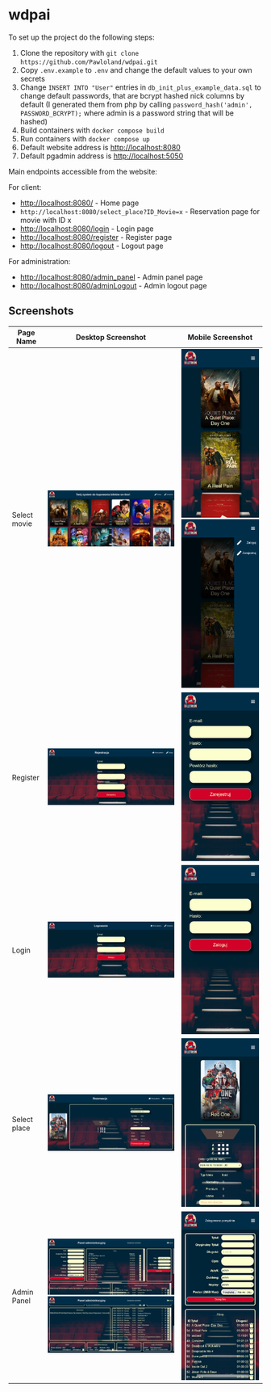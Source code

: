 # wdpai

To set up the project do the following steps:

1. Clone the repository with `git clone https://github.com/Pawloland/wdpai.git`
2. Copy `.env.example` to `.env` and change the default values to your own secrets
3. Change `INSERT INTO "User"` entries in `db_init_plus_example_data.sql` to change default passwords, that are bcrypt hashed nick columns by default
   (I generated them from php by calling `password_hash('admin', PASSWORD_BCRYPT);` where admin is a password string that will be hashed)
4. Build containers with `docker compose build`
5. Run containers with `docker compose up`
6. Default website address is <a href="http://localhost:8080">http://localhost:8080</a>
7. Default pgadmin address is <a href="http://localhost:5050">http://localhost:5050</a>

Main endpoints accessible from the website:

For client:

- <a href="http://localhost:8080/">http://localhost:8080/</a> - Home page
- `http://localhost:8080/select_place?ID_Movie=x` - Reservation page for movie with ID x
- <a href="http://localhost:8080/login">http://localhost:8080/login</a> - Login page
- <a href="http://localhost:8080/register">http://localhost:8080/register</a> - Register page
- <a href="http://localhost:8080/logout">http://localhost:8080/logout</a> - Logout page

For administration:

- <a href="http://localhost:8080/admin_panel">http://localhost:8080/admin_panel</a> - Admin panel page
- <a href="http://localhost:8080/adminLogout">http://localhost:8080/adminLogout</a> - Admin logout page

## Screenshots

| Page Name       | Desktop Screenshot                                                                                      | Mobile Screenshot                                                                                                         |
|-----------------|---------------------------------------------------------------------------------------------------------|---------------------------------------------------------------------------------------------------------------------------|
| Select movie    | ![Select movie](readme_screenshots/SELECT_MOVIE_PAGE.png)                                               | ![Select movie](readme_screenshots/SELECT_MOVIE_PAGE_m1.png) ![Select movie](readme_screenshots/SELECT_MOVIE_PAGE_m2.png) |
| Register        | ![Register](readme_screenshots/REGISTER_PAGE.png)                                                       | ![Register](readme_screenshots/REGISTER_PAGE_m.png)                                                                       |
| Login           | ![Login](readme_screenshots/LOGIN_PAGE.png)                                                             | ![Login](readme_screenshots/LOGIN_PAGE_m.png)                                                                             |
| Select place    | ![Select place](readme_screenshots/SELECT_PLACE_PAGE.png)                                               | ![Select place](readme_screenshots/SELECT_PLACE_PAGE_m.png)                                                               |
| Admin Panel     | ![Admin Panel](readme_screenshots/ADMIN_PAGE_1.png) ![Admin Panel](readme_screenshots/ADMIN_PAGE_2.png) | ![Admin Panel](readme_screenshots/ADMIN_PAGE_m.png)                                                                       |